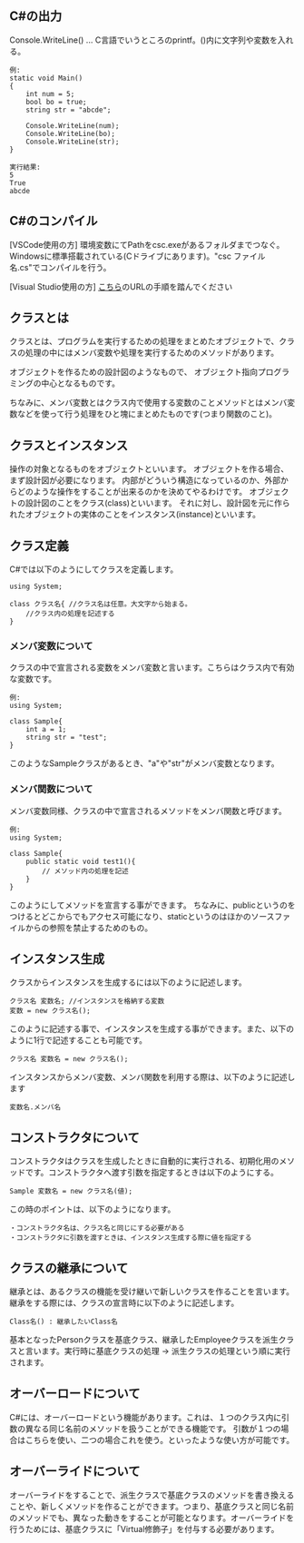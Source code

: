 ## C#の出力
Console.WriteLine() ... C言語でいうところのprintf。()内に文字列や変数を入れる。
```
例:
static void Main()
{
    int num = 5;
    bool bo = true;
    string str = "abcde";

    Console.WriteLine(num);
    Console.WriteLine(bo);
    Console.WriteLine(str);
}

実行結果:
5
True
abcde
```

## C#のコンパイル
[VSCode使用の方]
環境変数にてPathをcsc.exeがあるフォルダまでつなぐ。Windowsに標準搭載されている(Cドライブにあります)。"csc ファイル名.cs"でコンパイルを行う。

[Visual Studio使用の方]
[こちら](https://qiita.com/grinpeaceman/items/b5a6082f94c9e4891613)のURLの手順を踏んでください

## クラスとは
クラスとは、プログラムを実行するための処理をまとめたオブジェクトで、クラスの処理の中にはメンバ変数や処理を実行するためのメソッドがあります。

オブジェクトを作るための設計図のようなもので、 オブジェクト指向プログラミングの中心となるものです。

ちなみに、メンバ変数とはクラス内で使用する変数のことメソッドとはメンバ変数などを使って行う処理をひと塊にまとめたものです(つまり関数のこと)。

## クラスとインスタンス
操作の対象となるものをオブジェクトといいます。 オブジェクトを作る場合、まず設計図が必要になります。 内部がどういう構造になっているのか、外部からどのような操作をすることが出来るのかを決めてやるわけです。 オブジェクトの設計図のことをクラス(class)といいます。 それに対し、設計図を元に作られたオブジェクトの実体のことをインスタンス(instance)といいます。

## クラス定義
C#では以下のようにしてクラスを定義します。
```
using System;
 
class クラス名{ //クラス名は任意。大文字から始まる。
    //クラス内の処理を記述する
}
```

### メンバ変数について
クラスの中で宣言される変数をメンバ変数と言います。こちらはクラス内で有効な変数です。
```
例:
using System;
 
class Sample{
    int a = 1;
    string str = "test";
}
```
このようなSampleクラスがあるとき、"a"や"str"がメンバ変数となります。

### メンバ関数について
メンバ変数同様、クラスの中で宣言されるメソッドをメンバ関数と呼びます。
```
例:
using System;
 
class Sample{
    public static void test1(){
        // メソッド内の処理を記述
    }
}
```
このようにしてメソッドを宣言する事ができます。
ちなみに、publicというのをつけるとどこからでもアクセス可能になり、staticというのはほかのソースファイルからの参照を禁止するためのもの。

## インスタンス生成
クラスからインスタンスを生成するには以下のように記述します。
```
クラス名 変数名; //インスタンスを格納する変数
変数 = new クラス名();
```

このように記述する事で、インスタンスを生成する事ができます。また、以下のように1行で記述することも可能です。

```
クラス名 変数名 = new クラス名();
```

インスタンスからメンバ変数、メンバ関数を利用する際は、以下のように記述します
```
変数名.メンバ名
```

## コンストラクタについて
コンストラクタはクラスを生成したときに自動的に実行される、初期化用のメソッドです。コンストラクタへ渡す引数を指定するときは以下のようにする。
```
Sample 変数名 = new クラス名(値);
```
この時のポイントは、以下のようになります。
```
・コンストラクタ名は、クラス名と同じにする必要がある
・コンストラクタに引数を渡すときは、インスタンス生成する際に値を指定する
```

## クラスの継承について
継承とは、あるクラスの機能を受け継いで新しいクラスを作ることを言います。
継承をする際には、クラスの宣言時に以下のように記述します。
```
Class名() : 継承したいClass名
```
基本となったPersonクラスを基底クラス、継承したEmployeeクラスを派生クラスと言います。実行時に基底クラスの処理 -> 派生クラスの処理という順に実行されます。

## オーバーロードについて
C#には、オーバーロードという機能があります。これは、１つのクラス内に引数の異なる同じ名前のメソッドを扱うことができる機能です。
引数が１つの場合はこちらを使い、二つの場合これを使う。といったような使い方が可能です。

## オーバーライドについて
オーバーライドをすることで、派生クラスで基底クラスのメソッドを書き換えることや、新しくメソッドを作ることができます。つまり、基底クラスと同じ名前のメソッドでも、異なった動きをすることが可能となります。オーバーライドを行うためには、基底クラスに「Virtual修飾子」を付与する必要があります。